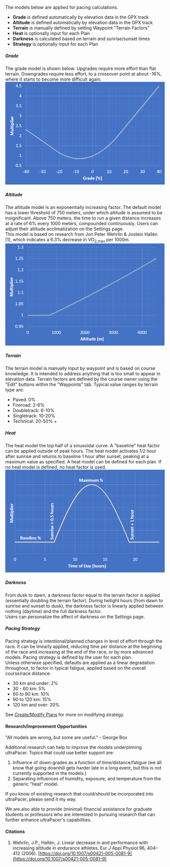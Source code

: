 The models below are applied for pacing calculations.

- **Grade** is defined automatically by elevation data in the GPX track
- **Altitude** is defined automatically by elevation data in the GPX track
- **Terrain** is manually defined by setting Waypoint "Terrain Factors"
- **Heat** is optionally input for each Plan
- **Darkness** is calculated based on terrain and sunrise/sunset times
- **Strategy** is optionally input for each Plan

##### Grade

The grade model is shown below. Upgrades require more effort than
flat terrain. Downgrades require less effort, to a crossover point at about
-16%, where it starts to become more difficult again.\
![ultraPacer Grade Model](./img/gradeModel.png)

##### Altitude

The altitude model is an exponentially increasing factor. The default model has
a lower threshold of 750 meters, under which altitude is assumed to be
insignificant. Above 750 meters, the time to run a given distance increases at
a rate of 6% every 1000 meters, compounded continuously.
Users can adjust their altitude acclimatization on the Settings page.\
This model is based on research from Jon Peter Wehrlin & Jostein Hallén [1], which indicates a 6.3% decrease in VO<sub>2,max</sub> per 1000m.
![ultraPacer Altitude Model](./img/altModel.png)

##### Terrain

The terrain model is manually input by waypoint and is based on course
knowledge. It is intended to address anything that is too small to appear in
elevation data.
Terrain factors are defined by the course owner using the "Edit" buttons within
the "Waypoints" tab.
Typical value ranges by terrain type are:

- Paved: 0%
- Fireroad: 2-6%
- Doubletrack: 6-10%
- Singletrack: 10-20%
- Technical: 20-50% +

##### Heat

The heat model the top half of a sinusoidal curve. A "baseline" heat factor can
be applied outside of peak hours. The heat model activates 1/2 hour after
sunrise and returns to baseline 1 hour after sunset, peaking at a maximum value
as specified.
A heat model can be defined for each plan. If no heat model is defined, no heat
factor is used.\
![ultraPacer Heat Model](./img/heatModel.png)

##### Darkness

From dusk to dawn, a darkness factor equal to the terrain factor is applied
(essentially doubling the terrain factor).
During twilight hours (from dawn to sunrise and sunset to dusk), the darkness
factor is linearly applied between nothing (daytime) and the full darkness
factor.\
Users can personalize the affect of darkness on the Settings page.

##### Pacing Strategy

Pacing strategy is intentional/planned changes in level of effort through the
race. It can be linearly applied, reducing time per distance at the beginning
of the race and increasing at the end of the race, or by more advanced models.
Pacing strategy is defined by the user for each plan.\
Unless otherwise specified, defaults are applied as a linear
degradation throughout, to factor in
typical fatigue, applied based on the overall course/race distance:

- 30 km and under: 2%
- 30 - 60 km: 5%
- 60 to 90 km: 10%
- 90 to 120 km: 15%
- 120 km and over: 20%

See [Create/Modify Plans](/docs/plans) for more on modifying strategy.

#### Research/Improvement Opportunities

"All models are wrong, but some are useful." - George Box

Additional research can help to improve the models underpinning ultraPacer. Topics that could use better support are:

1. Influence of down-grades as a function of time/distance/fatigue (we all know that going downhill gets harder late in a long event, but this is not currently supported in the models.)
2. Separating influences of humidity, exposure, and temperature from the generic "heat" model.

If you know of existing research that could/should be incorporated into ultraPacer, please send it my way.

We are also able to provide (minimal) financial assistance for graduate students or professors who are interested in pursuing research that can further enhance ultraPacer's capabilities.

#### Citations
1. Wehrlin, J.P., Hallén, J. Linear decrease in and performance with increasing altitude in endurance athletes. Eur J Appl Physiol 96, 404–412 (2006). [https://doi.org/10.1007/s00421-005-0081-9](https://doi.org/10.1007/s00421-005-0081-9)
